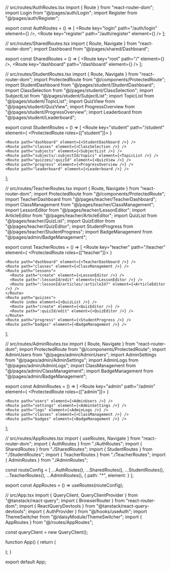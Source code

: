 // src/routes/AuthRoutes.tsx
import { Route } from "react-router-dom";
import Login from "@/pages/auth/Login";
import Register from "@/pages/auth/Register";

export const AuthRoutes = () => [
  <Route key="login" path="/auth/login" element={<Login />} />,
  <Route key="register" path="/auth/register" element={<Register />} />
];


// src/routes/SharedRoutes.tsx
import { Route, Navigate } from "react-router-dom";
import Dashboard from "@/pages/shared/Dashboard";

export const SharedRoutes = () => [
  <Route key="root" path="/" element={<Navigate to="/dashboard" replace />} />,
  <Route key="dashboard" path="/dashboard" element={<Dashboard />} />
];


// src/routes/StudentRoutes.tsx
import { Route, Navigate } from "react-router-dom";
import ProtectedRoute from "@/components/ProtectedRoute";
import StudentDashboard from "@/pages/student/StudentDashboard";
import ClassSelection from "@/pages/student/ClassSelection";
import SubjectList from "@/pages/student/SubjectList";
import TopicList from "@/pages/student/TopicList";
import QuizView from "@/pages/student/QuizView";
import ProgressOverview from "@/pages/student/ProgressOverview";
import Leaderboard from "@/pages/student/Leaderboard";

export const StudentRoutes = () => [
  <Route
    key="student"
    path="/student"
    element={
      <ProtectedRoute roles={["student"]}>
        <Navigate to="/student/dashboard" replace />
      </ProtectedRoute>
    }
  >
    <Route path="dashboard" element={<StudentDashboard />} />
    <Route path="classes" element={<ClassSelection />} />
    <Route path="subjects" element={<SubjectList />} />
    <Route path="subjects/:subjectId/topics" element={<TopicList />} />
    <Route path="quizzes/:quizId" element={<QuizView />} />
    <Route path="progress" element={<ProgressOverview />} />
    <Route path="leaderboard" element={<Leaderboard />} />
  </Route>
];


// src/routes/TeacherRoutes.tsx
import { Route, Navigate } from "react-router-dom";
import ProtectedRoute from "@/components/ProtectedRoute";
import TeacherDashboard from "@/pages/teacher/TeacherDashboard";
import ClassManagement from "@/pages/teacher/ClassManagement";
import LessonEditor from "@/pages/teacher/LessonEditor";
import ArticleEditor from "@/pages/teacher/ArticleEditor";
import QuizList from "@/pages/teacher/QuizList";
import QuizEditor from "@/pages/teacher/QuizEditor";
import StudentProgress from "@/pages/teacher/StudentProgress";
import BadgeManagement from "@/pages/admin/BadgeManagement";

export const TeacherRoutes = () => [
  <Route
    key="teacher"
    path="/teacher"
    element={
      <ProtectedRoute roles={["teacher"]}>
        <Navigate to="/teacher/dashboard" replace />
      </ProtectedRoute>
    }
  >
    <Route path="dashboard" element={<TeacherDashboard />} />
    <Route path="classes" element={<ClassManagement />} />
    <Route path="lessons">
      <Route path="create" element={<LessonEditor />} />
      <Route path=":lessonId/edit" element={<LessonEditor />} />
      <Route path=":lessonId/articles/:articleId?" element={<ArticleEditor />} />
    </Route>
    <Route path="quizzes">
      <Route index element={<QuizList />} />
      <Route path="create" element={<QuizEditor />} />
      <Route path=":quizId/edit" element={<QuizEditor />} />
    </Route>
    <Route path="progress" element={<StudentProgress />} />
    <Route path="badges" element={<BadgeManagement />} />
  </Route>
];


// src/routes/AdminRoutes.tsx
import { Route, Navigate } from "react-router-dom";
import ProtectedRoute from "@/components/ProtectedRoute";
import AdminUsers from "@/pages/admin/AdminUsers";
import AdminSettings from "@/pages/admin/AdminSettings";
import AdminLogs from "@/pages/admin/AdminLogs";
import ClassManagement from "@/pages/admin/ClassManagement";
import BadgeManagement from "@/pages/admin/BadgeManagement";

export const AdminRoutes = () => [
  <Route
    key="admin"
    path="/admin"
    element={
      <ProtectedRoute roles={["admin"]}>
        <Navigate to="/admin/users" replace />
      </ProtectedRoute>
    }
  >
    <Route path="users" element={<AdminUsers />} />
    <Route path="settings" element={<AdminSettings />} />
    <Route path="logs" element={<AdminLogs />} />
    <Route path="classes" element={<ClassManagement />} />
    <Route path="badges" element={<BadgeManagement />} />
  </Route>
];


// src/routes/AppRoutes.tsx
import { useRoutes, Navigate } from "react-router-dom";
import { AuthRoutes } from "./AuthRoutes";
import { SharedRoutes } from "./SharedRoutes";
import { StudentRoutes } from "./StudentRoutes";
import { TeacherRoutes } from "./TeacherRoutes";
import { AdminRoutes } from "./AdminRoutes";

const routeConfig = [
  ...AuthRoutes(),
  ...SharedRoutes(),
  ...StudentRoutes(),
  ...TeacherRoutes(),
  ...AdminRoutes(),
  { path: "*", element: <Navigate to="/auth/login" replace /> }
];

export const AppRoutes = () => useRoutes(routeConfig);


// src/App.tsx
import { QueryClient, QueryClientProvider } from "@tanstack/react-query";
import { BrowserRouter } from "react-router-dom";
import { ReactQueryDevtools } from "@tanstack/react-query-devtools";
import { AuthProvider } from "@/hooks/useAuth";
import ThemeSwitcher from "@/daisyModule/ThemeSwitcher";
import { AppRoutes } from "@/routes/AppRoutes";

const queryClient = new QueryClient();

function App() {
  return (
    <QueryClientProvider client={queryClient}>
      <AuthProvider>
        <BrowserRouter>
          <main className="min-h-screen">
            <AppRoutes />
            <div className="fixed bottom-4 right-4 z-40">
              <ThemeSwitcher />
            </div>
          </main>
        </BrowserRouter>
      </AuthProvider>
      <ReactQueryDevtools />
    </QueryClientProvider>
  );
}

export default App;

